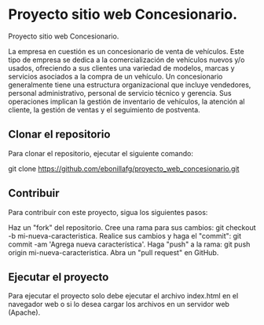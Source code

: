 # Proyecto sitio web Concesionario.

Proyecto sitio web Concesionario. 

La empresa en cuestión es un concesionario de venta de vehículos. Este tipo de empresa se 
dedica a la comercialización de vehículos nuevos y/o usados, ofreciendo a sus clientes una 
variedad de modelos, marcas y servicios asociados a la compra de un vehículo. Un 
concesionario generalmente tiene una estructura organizacional que incluye vendedores, 
personal administrativo, personal de servicio técnico y gerencia. Sus operaciones implican la 
gestión de inventario de vehículos, la atención al cliente, la gestión de ventas y el seguimiento 
de postventa. 

## Clonar el repositorio

Para clonar el repositorio, ejecutar el siguiente comando:

git clone https://github.com/ebonillafg/proyecto_web_concesionario.git

## Contribuir

Para contribuir con este proyecto, sigua los siguientes pasos:

Haz un "fork" del repositorio.
Cree una rama para sus cambios: git checkout -b mi-nueva-caracteristica.
Realice sus cambios y haga el "commit": git commit -am 'Agrega nueva característica'.
Haga "push" a la rama: git push origin mi-nueva-caracteristica.
Abra un "pull request" en GitHub.

## Ejecutar el proyecto

Para ejecutar el proyecto solo debe ejecutar el archivo index.html en el navegador web
o si lo desea cargar los archivos en un servidor web (Apache).

